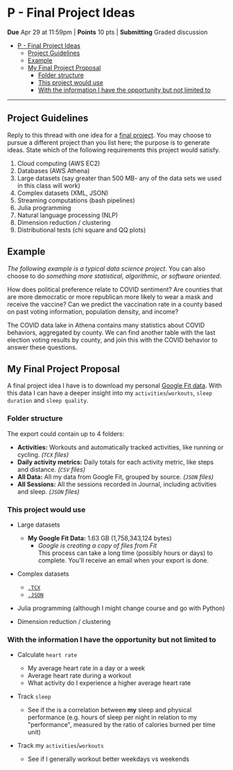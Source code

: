 # P - Final Project Ideas

**Due** Apr 29 at 11:59pm | **Points** 10 pts | **Submitting** Graded discussion

- [P - Final Project Ideas](#p---final-project-ideas)
  - [Project Guidelines](#project-guidelines)
  - [Example](#example)
  - [My Final Project Proposal](#my-final-project-proposal)
    - [Folder structure](#folder-structure)
    - [This project would use](#this-project-would-use)
    - [With the information I have the opportunity but not limited to](#with-the-information-i-have-the-opportunity-but-not-limited-to)

---

## Project Guidelines

Reply to this thread with one idea for a [final project](../final-project-google-fit-data/README.md).
You may choose to pursue a different project than you list here; the purpose is to generate ideas. State which of the following requirements this project would satisfy.

1. Cloud computing (AWS EC2)
2. Databases (AWS Athena)
3. Large datasets (say greater than 500 MB- any of the data sets we used in this class will work)
4. Complex datasets (XML, JSON)
5. Streaming computations (bash pipelines)
6. Julia programming
7. Natural language processing (NLP)
8. Dimension reduction / clustering
9. Distributional tests (chi square and QQ plots)

## Example

_The following example is a typical data science project_. You can also choose to do _something more statistical, algorithmic, or software oriented_.

How does political preference relate to COVID sentiment? Are counties that are more democratic or more republican more likely to wear a mask and receive the vaccine? Can we predict the vaccination rate in a county based on past voting information, population density, and income?

The COVID data lake in Athena contains many statistics about COVID behaviors, aggregated by county. We can find another table with the last election voting results by county, and join this with the COVID behavior to answer these questions.

## My Final Project Proposal

A final project idea I have is to download my personal [Google Fit data](https://support.google.com/fit/answer/3024190?hl=en).
With this data I can have a deeper insight into my `activities`/`workouts`, `sleep duration` and `sleep quality`.

### Folder structure

The export could contain up to 4 folders:

- **Activities:** Workouts and automatically tracked activities, like running or cycling. _(`TCX` files)_
- **Daily activity metrics:** Daily totals for each activity metric, like steps and distance. _(`CSV` files)_
- **All Data:** All my data from Google Fit, grouped by source. _(`JSON` files)_
- **All Sessions:** All the sessions recorded in Journal, including activities and sleep. _(`JSON` files)_

### This project would use

- Large datasets

  - **My Google Fit Data:** 1.63 GB (1,758,343,124 bytes)
    - _Google is creating a copy of files from Fit_\
      This process can take a long time (possibly hours or days) to complete. You'll receive an email when your export is done.

- Complex datasets

  - [`.TCX`](https://fileinfo.com/extension/tcx)
  - [`.JSON`](https://www.w3schools.com/js/js_json_intro.asp)

- Julia programming (although I might change course and go with Python)

- Dimension reduction / clustering

### With the information I have the opportunity but not limited to

- Calculate `heart rate`

  - My average heart rate in a day or a week
  - Average heart rate during a workout
  - What activity do I experience a higher average heart rate

- Track `sleep`

  - See if the is a correlation between **my** sleep and physical performance (e.g. hours of sleep per night in relation to my "performance", measured by the ratio of calories burned per time unit)

- Track my `activities`/`workouts`
  - See if I generally workout better weekdays vs weekends
